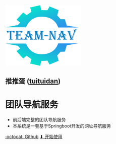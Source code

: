 <img src="assets/images/logo.png" alt="logo" style="zoom:60%;" />

## 推推蛋 ([tuituidan](https://github.com/tuituidan))
# 团队导航服务

- 前后端完整的团队导航服务
- 本系统是一套基于Springboot开发的网址导航服务

[:octocat: Github](https://github.com/tuituidan/team-nav)
[⬇ 开始使用](README)
